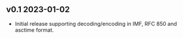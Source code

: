 ## v0.1 2023-01-02

- Initial release supporting decoding/encoding in IMF, RFC 850 and asctime format.
